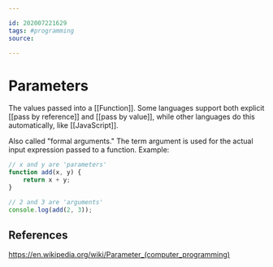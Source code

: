 ```yaml
---

id: 202007221629
tags: #programming
source: 

---
```


# Parameters
The values passed into a [[Function]]. Some languages support both explicit [[pass by reference]] and [[pass by value]], while other languages do this automatically, like [[JavaScript]].

Also called "formal arguments." The term argument is used for the actual input expression passed to a function. Example:
```js
// x and y are 'parameters'
function add(x, y) {
	return x + y;
}

// 2 and 3 are 'arguments'
console.log(add(2, 3));

```

## References
https://en.wikipedia.org/wiki/Parameter_(computer_programming)
